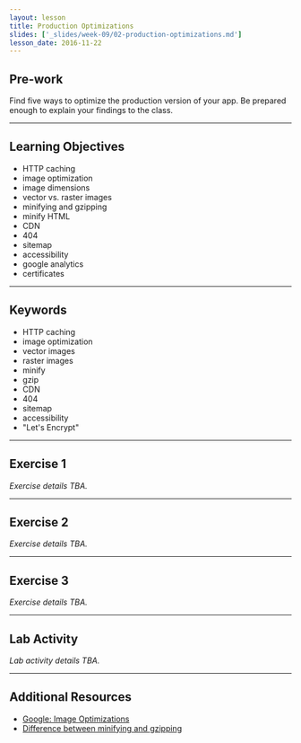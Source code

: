 ```yaml
---
layout: lesson
title: Production Optimizations
slides: ['_slides/week-09/02-production-optimizations.md']
lesson_date: 2016-11-22
---
```


## Pre-work

Find five ways to optimize the production version of your app. 
Be prepared enough to explain your findings to the class.

---

## Learning Objectives

- HTTP caching
- image optimization
- image dimensions
- vector vs. raster images
- minifying and gzipping
- minify HTML
- CDN
- 404
- sitemap
- accessibility
- google analytics
- certificates

---

## Keywords

- HTTP caching
- image optimization
- vector images
- raster images
- minify
- gzip
- CDN
- 404
- sitemap
- accessibility
- "Let's Encrypt"

---

## Exercise 1

*Exercise details TBA.*

---

## Exercise 2

*Exercise details TBA.*

---

## Exercise 3

*Exercise details TBA.*

---

## Lab Activity

*Lab activity details TBA.*

---

## Additional Resources

- [Google: Image Optimizations](https://developers.google.com/web/fundamentals/performance/optimizing-content-efficiency/image-optimization?hl=en)
- [Difference between minifying and gzipping](https://css-tricks.com/the-difference-between-minification-and-gzipping/)
